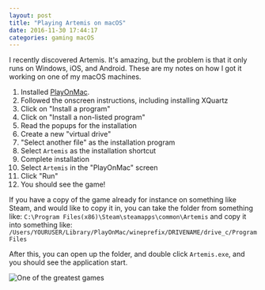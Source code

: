 ```yaml
---
layout: post
title: "Playing Artemis on macOS"
date: 2016-11-30 17:44:17
categories: gaming macOS
---
```


I recently discovered Artemis. It's amazing, but the problem is that it only runs
on Windows, iOS, and Android. These are my notes on how I got it working on one of
my macOS machines.

1. Installed [PlayOnMac](https://www.playonmac.com/en/).
1. Followed the onscreen instructions, including installing XQuartz
1. Click on "Install a program"
1. Click on "Install a non-listed program"
1. Read the popups for the installation
1. Create a new "virtual drive"
1. "Select another file" as the installation program
1. Select `Artemis` as the installation shortcut
1. Complete installation
1. Select `Artemis` in the "PlayOnMac" screen
1. Click "Run"
1. You should see the game!

If you have a copy of the game already for instance on something like Steam,
and would like to copy it in, you can take the folder from something like:
`C:\Program Files(x86)\Steam\steamapps\common\Artemis` and copy it into something like:
`/Users/YOURUSER/Library/PlayOnMac/wineprefix/DRIVENAME/drive_c/Program Files`

After this, you can open up the folder, and double click `Artemis.exe`, and you should
see the application start.

![One of the greatest games](http://artemis.eochu.com/wp-content/uploads/2016/02/big-front.png)
